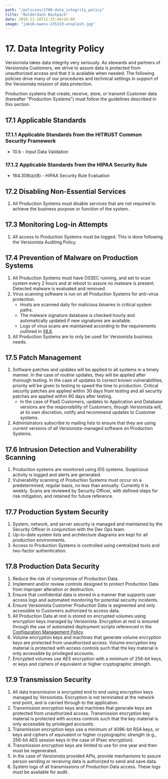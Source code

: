 ```yaml
---
path: "/policies/1700-data_integrity_policy"
title: "Balderdash Backpack"
date: 2018-11-18T12:33:46+10:00
image: "jakob-owens-235219-unsplash.jpg"
---
```


# 17. Data Integrity Policy

Versionista takes data integrity very seriously. As stewards and partners of
Versionista Customers, we strive to assure data is protected from unauthorized
access and that it is available when needed. The following policies drive many
of our procedures and technical settings in support of the Versionista mission
of data protection.

Production systems that create, receive, store, or transmit Customer data
(hereafter "Production Systems") must follow the guidelines described in this
section.

## 17.1 Applicable Standards

### 17.1.1 Applicable Standards from the HITRUST Common Security Framework

- 10.b - Input Data Validation

### 17.1.2 Applicable Standards from the HIPAA Security Rule

- 164.308(a)(8) - HIPAA Security Rule Evaluation

## 17.2 Disabling Non-Essential Services

1. All Production Systems must disable services that are not required to achieve
   the business purpose or function of the system.

## 17.3 Monitoring Log-in Attempts

1. All access to Production Systems must be logged. This is done following the
   Versionista Auditing Policy.

## 17.4 Prevention of Malware on Production Systems

1. All Production Systems must have OSSEC running, and set to scan system every
   2 hours and at reboot to assure no malware is present. Detected malware is
   evaluated and removed.
2. Virus scanning software is run on all Production Systems for anti-virus
   protection.
   - Hosts are scanned daily for malicious binaries in critical system paths.
   - The malware signature database is checked hourly and automatically updated
     if new signatures are available.
   - Logs of virus scans are maintained according to the requirements outlined
     in [§8.6](#8-6-audit-log-security-controls-and-backup).
3. All Production Systems are to only be used for Versionista business needs.

## 17.5 Patch Management

1. Software patches and updates will be applied to all systems in a timely
   manner. In the case of routine updates, they will be applied after thorough
   testing. In the case of updates to correct known vulnerabilities, priority
   will be given to testing to speed the time to production. Critical security
   patches are applied within 30 days from testing and all security patches are
   applied within 90 days after testing.
   - In the case of PaaS Customers, updates to Application and Database versions
     are the responsibility of Customers, though Versionista will, at its own
     discretion, notify and recommend updates to Customer systems.
2. Administrators subscribe to mailing lists to ensure that they are using
   current versions of all Versionista-managed software on Production Systems.

## 17.6 Intrusion Detection and Vulnerability Scanning

1. Production systems are monitored using IDS systems. Suspicious activity is
   logged and alerts are generated.
2. Vulnerability scanning of Production Systems must occur on a predetermined,
   regular basis, no less than annually. Currently it is weekly. Scans are
   reviewed by Security Officer, with defined steps for risk mitigation, and
   retained for future reference.

## 17.7 Production System Security

1. System, network, and server security is managed and maintained by the
   Security Officer in conjunction with the Dev Ops team.
2. Up-to-date system lists and architecture diagrams are kept for all production
   environments.
3. Access to Production Systems is controlled using centralized tools and
   two-factor authentication.

## 17.8 Production Data Security

1. Reduce the risk of compromise of Production Data.
2. Implement and/or review controls designed to protect Production Data from
   improper alteration or destruction.
3. Ensure that confidential data is stored in a manner that supports user access
   logs and automated monitoring for potential security incidents.
4. Ensure Versionista Customer Production Data is segmented and only accessible
   to Customers authorized to access data.
5. All Production Data at rest is stored on encrypted volumes using encryption
   keys managed by Versionista. Encryption at rest is ensured through the use of
   automated deployment scripts referenced in the
   [Configuration Management Policy](#9-configuration-management-policy).
6. Volume encryption keys and machines that generate volume encryption keys are
   protected from unauthorized access. Volume encryption key material is
   protected with access controls such that the key material is only accessible
   by privileged accounts.
7. Encrypted volumes use AES encryption with a minimum of 256-bit keys, or keys
   and ciphers of equivalent or higher cryptographic strength.

## 17.9 Transmission Security

1. All data transmission is encrypted end to end using encryption keys managed
   by Versionista. Encryption is not terminated at the network end point, and is
   carried through to the application.
2. Transmission encryption keys and machines that generate keys are protected
   from unauthorized access. Transmission encryption key material is protected
   with access controls such that the key material is only accessible by
   privileged accounts.
3. Transmission encryption keys use a minimum of 4096-bit RSA keys, or keys and
   ciphers of equivalent or higher cryptographic strength (e.g., 256-bit AES
   session keys in the case of IPsec encryption).
4. Transmission encryption keys are limited to use for one year and then must be
   regenerated.
5. In the case of Versionista provided APIs, provide mechanisms to assure person
   sending or receiving data is authorized to send and save data.
6. System logs of all transmissions of Production Data access. These logs must
   be available for audit.
